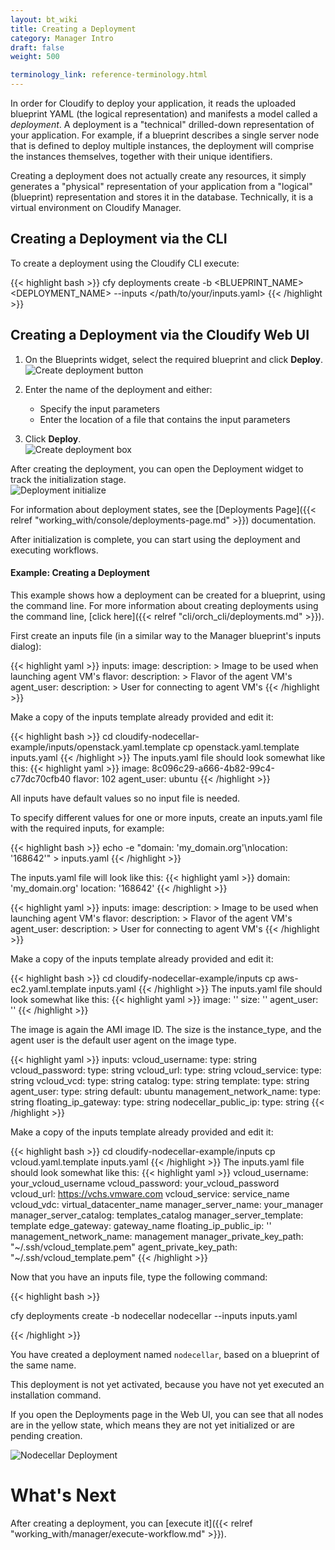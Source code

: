 ```yaml
---
layout: bt_wiki
title: Creating a Deployment
category: Manager Intro
draft: false
weight: 500

terminology_link: reference-terminology.html
---
```


In order for Cloudify to deploy your application, it reads the uploaded blueprint YAML (the logical representation) and manifests a model called a _deployment_. A deployment is a "technical" drilled-down representation of your application. For example, if a blueprint describes a single server node that is defined to deploy multiple instances, the deployment will comprise the instances themselves, together with their unique identifiers.

Creating a deployment does not actually create any resources, it simply generates a "physical" representation of your application from a "logical" (blueprint) representation and stores it in the database. Technically, it is a virtual environment on Cloudify Manager.


## Creating a Deployment via the CLI

To create a deployment using the Cloudify CLI execute:

{{< highlight  bash >}}
cfy deployments create -b <BLUEPRINT_NAME> <DEPLOYMENT_NAME> --inputs </path/to/your/inputs.yaml​>
{{< /highlight >}}


## Creating a Deployment via the Cloudify Web UI

1. On the Blueprints widget, select the required blueprint and click **Deploy**.   <br/>
   ![Create deployment button]( /images/manager/ui-create-deployment.png )

2. Enter the name of the deployment and either:

   * Specify the input parameters
   * Enter the location of a file that contains the input parameters

3. Click **Deploy**.   <br/>
   ![Create deployment box]( /images/manager/ui-create-deployment-box.png )
   

After creating the deployment, you can open the Deployment widget to track the initialization stage.<br/>
![Deployment initialize]( /images/manager/ui-initialize-deployment.png )<br>

For information about deployment states, see the [Deployments Page]({{< relref "working_with/console/deployments-page.md" >}}) documentation.

After initialization is complete, you can start using the deployment and executing workflows.


#### Example: Creating a Deployment

This example shows how a deployment can be created for a blueprint, using the command line. For more information about creating deployments using the command line, [click here]({{< relref "cli/orch_cli/deployments.md" >}}).

First create an inputs file (in a similar way to the Manager blueprint's inputs dialog):

  <!-- gsTabContent "OpenStack" -->

  {{< highlight  yaml >}}
  inputs:
    image:
      description: >
        Image to be used when launching agent VM's
    flavor:
      description: >
        Flavor of the agent VM's
    agent_user:
      description: >
        User for connecting to agent VM's
  {{< /highlight >}}


Make a copy of the inputs template already provided and edit it:

  {{< highlight  bash  >}}
  cd cloudify-nodecellar-example/inputs/openstack.yaml.template
  cp openstack.yaml.template inputs.yaml
  {{< /highlight >}}
  The inputs.yaml file should look somewhat like this:
  {{< highlight  yaml >}}
  image: 8c096c29-a666-4b82-99c4-c77dc70cfb40
  flavor: 102
  agent_user: ubuntu
  {{< /highlight >}}

  <!-- /gsInitContent -->

  
All inputs have default values so no input file is needed.

To specify different values for one or more inputs, create an inputs.yaml file with the required inputs, for example:

 <!-- gsTabContent "SoftLayer"  -->

  {{< highlight  bash  >}}
  echo -e "domain: 'my_domain.org'\nlocation: '168642'" > inputs.yaml
  {{< /highlight >}}

  The inputs.yaml file will look like this:
  {{< highlight  yaml  >}}
  domain: 'my_domain.org'
  location: '168642'
  {{< /highlight >}}

  <!-- /gsInitContent -->

  <!-- gsTabContent "AWS EC2" -->

  {{< highlight  yaml >}}
  inputs:
    image:
      description: >
        Image to be used when launching agent VM's
    flavor:
      description: >
        Flavor of the agent VM's
    agent_user:
      description: >
        User for connecting to agent VM's
  {{< /highlight >}}

Make a copy of the inputs template already provided and edit it:

  {{< highlight  bash  >}}
  cd cloudify-nodecellar-example/inputs
  cp aws-ec2.yaml.template inputs.yaml
  {{< /highlight >}}
  The inputs.yaml file should look somewhat like this:
  {{< highlight  yaml >}}
    image: ''
    size: ''
    agent_user: ''
  {{< /highlight >}}

The image is again the AMI image ID. The size is the instance_type, and the agent user is the default user agent on the image type.

  <!-- /gsInitContent -->

  <!-- gsTabContent "vCloud " -->

  {{< highlight  yaml >}}
  inputs:
    vcloud_username:
        type: string
    vcloud_password:
        type: string
    vcloud_url:
        type: string
    vcloud_service:
        type: string
    vcloud_vcd:
        type: string
    catalog:
      type: string
    template:
      type: string
    agent_user:
      type: string
      default: ubuntu
    management_network_name:
      type: string
    floating_ip_gateway:
      type: string
    nodecellar_public_ip:
      type: string
  {{< /highlight >}}

Make a copy of the inputs template already provided and edit it:

  {{< highlight  bash  >}}
  cd cloudify-nodecellar-example/inputs
  cp vcloud.yaml.template inputs.yaml
  {{< /highlight >}}
  The inputs.yaml file should look somewhat like this:
  {{< highlight  yaml >}}
   vcloud_username: your_vcloud_username
   vcloud_password: your_vcloud_password
   vcloud_url: https://vchs.vmware.com
   vcloud_service: service_name
   vcloud_vdc: virtual_datacenter_name
   manager_server_name: your_manager
   manager_server_catalog: templates_catalog
   manager_server_template: template
   edge_gateway: gateway_name
   floating_ip_public_ip: ''
   management_network_name: management
   manager_private_key_path: "~/.ssh/vcloud_template.pem"
   agent_private_key_path: "~/.ssh/vcloud_template.pem"
  {{< /highlight >}}

  <!-- /gsInitContent -->

  <!-- /gsInitTab -->

Now that you have an inputs file, type the following command:

{{< highlight  bash >}}

cfy deployments create -b nodecellar nodecellar --inputs inputs.yaml

{{< /highlight >}}

You have created a deployment named `nodecellar`, based on a blueprint of the same name.

This deployment is not yet activated, because you have not yet executed an installation command.

If you open the Deployments page in the Web UI, you can see that all nodes are in the yellow state, which means they are not yet initialized or are pending creation.

![Nodecellar Deployment]( /images/manager/nodecellar_deployment.png )


# What's Next

After creating a deployment, you can [execute it]({{< relref "working_with/manager/execute-workflow.md" >}}).
